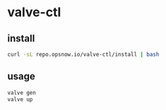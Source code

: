 # valve-ctl

## install

```bash
curl -sL repo.opsnow.io/valve-ctl/install | bash
```

## usage

```bash
valve gen
valve up
```
